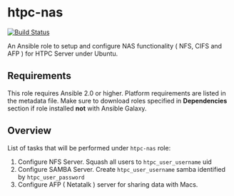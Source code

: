 htpc-nas
===========
[![Build Status](https://travis-ci.org/denics/ansible-role-htpc-nas.svg?branch=master)](https://travis-ci.org/denics/ansible-role-htpc-nas)

An Ansible role to setup and configure NAS functionality ( NFS, CIFS and AFP ) for HTPC Server under Ubuntu.

Requirements
------------

This role requires Ansible 2.0 or higher. Platform requirements are listed in the metadata file.
Make sure to download roles specified in **Dependencies** section if role installed **not** with Ansible Galaxy.

Overview
--------

List of tasks that will be performed under `htpc-nas` role:

1. Configure NFS Server. Squash all users to `htpc_user_username` uid
2. Configure SAMBA Server. Create `htpc_user_username` samba identified by `htpc_user_password`
3. Configure AFP ( Netatalk ) server for sharing data with Macs.
